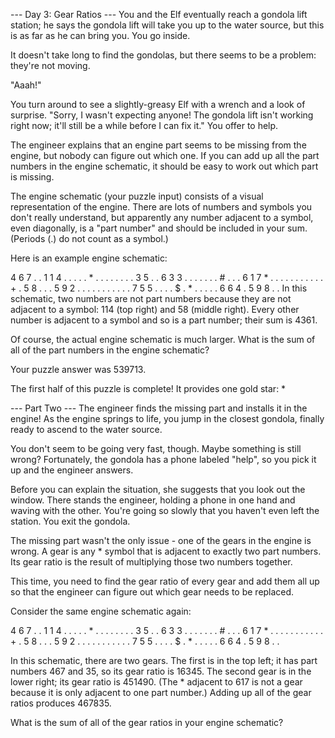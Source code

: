 --- Day 3: Gear Ratios ---
You and the Elf eventually reach a gondola lift station; he says the gondola lift will take you up to the water source, but this is as far as he can bring you. You go inside.

It doesn't take long to find the gondolas, but there seems to be a problem: they're not moving.

"Aaah!"

You turn around to see a slightly-greasy Elf with a wrench and a look of surprise. "Sorry, I wasn't expecting anyone! The gondola lift isn't working right now; it'll still be a while before I can fix it." You offer to help.

The engineer explains that an engine part seems to be missing from the engine, but nobody can figure out which one. If you can add up all the part numbers in the engine schematic, it should be easy to work out which part is missing.

The engine schematic (your puzzle input) consists of a visual representation of the engine. There are lots of numbers and symbols you don't really understand, but apparently any number adjacent to a symbol, even diagonally, is a "part number" and should be included in your sum. (Periods (.) do not count as a symbol.)

Here is an example engine schematic:

4   6   7   .   .   1   1   4   .   .
.   .   .   *   .   .   .   .   .   .
.   .   3   5   .   .   6   3   3   .
.   .   .   .   .   .   #   .   .   .
6   1   7   *   .   .   .   .   .   .
.   .   .   .   .   +   .   5   8   .
.   .   5   9   2   .   .   .   .   .
.   .   .   .   .   .   7   5   5   .
.   .   .   $   .   *   .   .   .   .
.   6   6   4   .   5   9   8   .   .
In this schematic, two numbers are not part numbers because they are not adjacent to a symbol: 114 (top right) and 58 (middle right). Every other number is adjacent to a symbol and so is a part number; their sum is 4361.

Of course, the actual engine schematic is much larger. What is the sum of all of the part numbers in the engine schematic?

Your puzzle answer was 539713.

The first half of this puzzle is complete! It provides one gold star: *

--- Part Two ---
The engineer finds the missing part and installs it in the engine! As the engine springs to life, you jump in the closest gondola, finally ready to ascend to the water source.

You don't seem to be going very fast, though. Maybe something is still wrong? Fortunately, the gondola has a phone labeled "help", so you pick it up and the engineer answers.

Before you can explain the situation, she suggests that you look out the window. There stands the engineer, holding a phone in one hand and waving with the other. You're going so slowly that you haven't even left the station. You exit the gondola.

The missing part wasn't the only issue - one of the gears in the engine is wrong. A gear is any * symbol that is adjacent to exactly two part numbers. Its gear ratio is the result of multiplying those two numbers together.

This time, you need to find the gear ratio of every gear and add them all up so that the engineer can figure out which gear needs to be replaced.

Consider the same engine schematic again:

4   6   7   .   .   1   1   4   .   .
.   .   .   *   .   .   .   .   .   .
.   .   3   5   .   .   6   3   3   .
.   .   .   .   .   .   #   .   .   .
6   1   7   *   .   .   .   .   .   .
.   .   .   .   .   +   .   5   8   .
.   .   5   9   2   .   .   .   .   .
.   .   .   .   .   .   7   5   5   .
.   .   .   $   .   *   .   .   .   .
.   6   6   4   .   5   9   8   .   .

In this schematic, there are two gears. The first is in the top left; it has part numbers 467 and 35, so its gear ratio is 16345. The second gear is in the lower right; its gear ratio is 451490. (The * adjacent to 617 is not a gear because it is only adjacent to one part number.) Adding up all of the gear ratios produces 467835.

What is the sum of all of the gear ratios in your engine schematic?